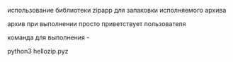использование библиотеки zipapp для запаковки исполняемого архива

архив при выполнении просто приветствует пользователя

команда для выполнения - 

python3 hellozip.pyz 

